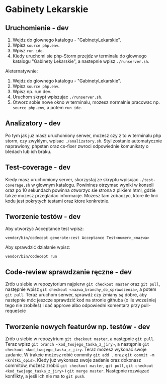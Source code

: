 # Gabinety Lekarskie

## Uruchomienie - dev

1. Wejdz do glownego katalogu - "GabinetyLekarskie".
2. Wpisz `source php.env`.
3. Wpisz `run ide`.
4. Kiedy uruchomi sie php-Storm przejdz w terminalu do glownego katalogu "Gabinety Lekarskie", a nastepnie wpisz `./runserver.sh`.

Aleternatywnie:
1. Wejdz do glownego katalogu - "GabinetyLekarskie".
2. Wpisz `source php.env`.
3. Wpisz np. run dev.
4. Uruchom skrypt wpiszujac `./runserver.sh`.
5. Otworz sobie nowe okno w terminalu, mozesz normalnie pracowac np. `source php.env`, a potem `run ide`.

## Analizatory - dev
Po tym jak juz masz uruchomiony serwer, mozesz czy z to w terminalu php storm, czy zwyklym, wpisac `./analizatory.sh`. Styl zostanie automatycznie naprawiony, phpstan oraz cs-fixer zwroci odpowiednie komunikaty o bledach lub ich braku.

## Test-coverage - dev
Kiedy masz uruchomiony server, skorzystaj ze skryptu wpisujac `./test-coverage.sh` w glownym katalogu. Powinines otrzymac wyniki w konsoli oraz po 10 sekundach powinna otworzyc sie strona z plikiem html, gdzie takze mozesz przegladac informacje. Mozesz tam zobaczyc, ktore ile linii kodu jest pokrytych testami oraz ktore konkretnie. 

## Tworzenie testów - dev

Aby utworzyć Acceptance test wpisz:
```
vendor/bin/codecept generate:cest Acceptance Test<numer>_<nazwa>
```

Aby sprawdzić działanie wpisz:
```
vendor/bin/codecept run
```

## Code-review sprawdzanie ręczne - dev

Zrób u siebie w repozytorium najpierw `git checkout master` oraz `git pull`, następnie wpisz `git checkout <nazwa_branchy_do_sprawdzenia>`, a potem `git pull`. Teraz uruchom serwer, sprawdź czy zmiany są dobre, aby następnie móc jeszcze sprawdzić kod na stronie githuba (o ile wcześniej tego nie zrobiłeś) i dać approve albo odpowiedni komentarz przy pull-requeście

## Tworzenie nowych featurów np. testów - dev

Zrób u siebie w repozytrium `git checkout master`, a następnie `git pull`. Teraz wpisz `git branch <kod_twojego_taska_z_jiry>`, a następnie `git checkout <kod_twojego_taska_z_jiry`. Teraz możesz wykonać swoje zadanie. W trakcie możesz robić commity `git add .` oraz `git commit -m <krótki_opis>`. Kiedy już wykonasz swoje zadanie oraz dokonasz commitów, możesz zrobić `git checkout master`, `git pull`, `git checkout  <kod_twojego_taska_z_jiry>` i `git merge master`. Następnie rozwiązać konflikty, a jeśli ich nie ma to `git push`.
